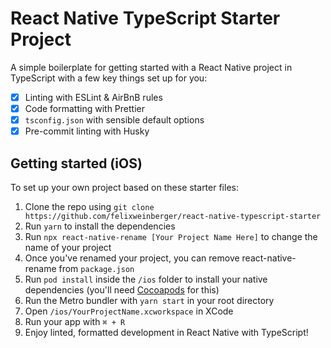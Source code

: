 # React Native TypeScript Starter Project

A simple boilerplate for getting started with a React Native project in TypeScript with a few key things set up for you:

- [x] Linting with ESLint & AirBnB rules
- [x] Code formatting with Prettier
- [x] `tsconfig.json` with sensible default options
- [x] Pre-commit linting with Husky

## Getting started (iOS)

To set up your own project based on these starter files:

1. Clone the repo using `git clone https://github.com/felixweinberger/react-native-typescript-starter`
2. Run `yarn` to install the dependencies
3. Run `npx react-native-rename [Your Project Name Here]` to change the name of your project
4. Once you've renamed your project, you can remove react-native-rename from `package.json`
5. Run `pod install` inside the `/ios` folder to install your native dependencies (you'll need [Cocoapods](https://guides.cocoapods.org/using/getting-started.html) for this)
6. Run the Metro bundler with `yarn start` in your root directory
7. Open `/ios/YourProjectName.xcworkspace` in XCode
8. Run your app with `⌘ + R`
9. Enjoy linted, formatted development in React Native with TypeScript!
